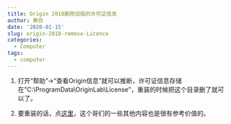 ```yaml
---
title: Origin 2018删除旧版的许可证信息
author: 黄俭
date: '2020-01-15'
slug: origin-2018-remove-Licence
categories:
  - Computer
tags:
  - computer
---
```


1. 打开“帮助”->“查看Origin信息”就可以推断，许可证信息存储在"C:\ProgramData\OriginLab\License\"，重装的时候把这个目录删了就可以了。

1. 要重装的话，点[这里](https://www.cnblogs.com/weinapang/p/10826953.html)，这个哥们的一些其他内容也是很有参考价值的。